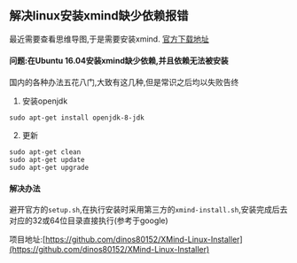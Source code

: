 ## 解决linux安装xmind缺少依赖报错

最近需要查看思维导图,于是需要安装xmind.
[官方下载地址](https://www.xmind.cn/download/)

#### 问题:在Ubuntu 16.04安装xmind缺少依赖,并且依赖无法被安装
国内的各种办法五花八门,大致有这几种,但是常识之后均以失败告终

1. 安装openjdk
```SHELL
sudo apt-get install openjdk-8-jdk
```

2. 更新
```SHELL
sudo apt-get clean
sudo apt-get update
sudo apt-get upgrade
```

#### 解决办法
避开官方的`setup.sh`,在执行安装时采用第三方的`xmind-install.sh`,安装完成后去对应的32或64位目录直接执行(参考于google)

项目地址:[https://github.com/dinos80152/XMind-Linux-Installer](https://github.com/dinos80152/XMind-Linux-Installer)